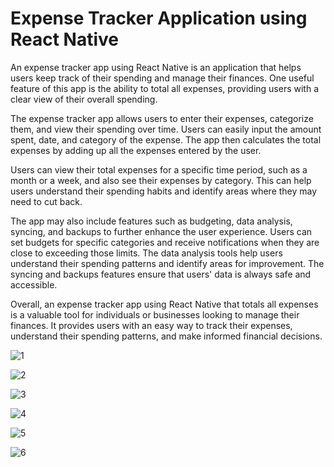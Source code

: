 # Expense Tracker Application using React Native

An expense tracker app using React Native is an application that helps users keep track of their spending and manage their finances. One useful feature of this app is the ability to total all expenses, providing users with a clear view of their overall spending.

The expense tracker app allows users to enter their expenses, categorize them, and view their spending over time. Users can easily input the amount spent, date, and category of the expense. The app then calculates the total expenses by adding up all the expenses entered by the user.

Users can view their total expenses for a specific time period, such as a month or a week, and also see their expenses by category. This can help users understand their spending habits and identify areas where they may need to cut back.

The app may also include features such as budgeting, data analysis, syncing, and backups to further enhance the user experience. Users can set budgets for specific categories and receive notifications when they are close to exceeding those limits. The data analysis tools help users understand their spending patterns and identify areas for improvement. The syncing and backups features ensure that users' data is always safe and accessible.

Overall, an expense tracker app using React Native that totals all expenses is a valuable tool for individuals or businesses looking to manage their finances. It provides users with an easy way to track their expenses, understand their spending patterns, and make informed financial decisions.

![1](https://user-images.githubusercontent.com/83155646/234504430-2c5db89e-3e01-4232-b35d-d8babca8d9f0.png)

![2](https://user-images.githubusercontent.com/83155646/234504480-5ca88126-2b43-4eb2-b2ac-1cd75c1bb5e2.png)

![3](https://user-images.githubusercontent.com/83155646/234504600-46470eb7-4635-49df-b81b-b7baf791d59a.png)

![4](https://user-images.githubusercontent.com/83155646/234504645-63915aa1-1934-4bca-bba0-59c8e7344d6d.png)

![5](https://user-images.githubusercontent.com/83155646/234504688-d5f3b1b1-b3a6-4382-95c6-52517d53dc44.png)

![6](https://user-images.githubusercontent.com/83155646/234504717-7ae023e0-b8a7-489c-9736-58c30d475eb1.png)
